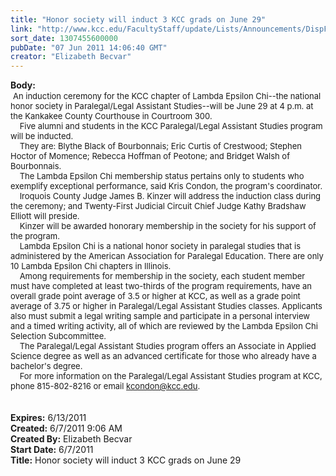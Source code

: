 ```yaml
---
title: "Honor society will induct 3 KCC grads on June 29"
link: "http://www.kcc.edu/FacultyStaff/update/Lists/Announcements/DispForm.aspx?ID=341"
sort_date: 1307455600000
pubDate: "07 Jun 2011 14:06:40 GMT"
creator: "Elizabeth Becvar"
---
```


<div><b>Body:</b> <div class=ExternalClass542534EA201347E2935D643DB0AD0896><div> <font size=2>An induction ceremony for the KCC chapter of Lambda Epsilon Chi--the national honor society in Paralegal/Legal Assistant Studies--will be June 29 at 4 p.m. at the Kankakee County Courthouse in Courtroom 300.<br>    Five alumni and students in the KCC Paralegal/Legal Assistant Studies program will be inducted.<br>    They are: Blythe Black of Bourbonnais; Eric Curtis of Crestwood; Stephen Hoctor of Momence; Rebecca Hoffman of Peotone; and Bridget Walsh of Bourbonnais.<br>    The Lambda Epsilon Chi membership status pertains only to students who exemplify exceptional performance, said Kris Condon, the program's coordinator.<br>    Iroquois County Judge James B. Kinzer will address the induction class during the ceremony; and Twenty-First Judicial Circuit Chief Judge Kathy Bradshaw Elliott will preside. <br>    Kinzer will be awarded honorary membership in the society for his support of the program.<br>    Lambda Epsilon Chi is a national honor society in paralegal studies that is administered by the American Association for Paralegal Education. There are only 10 Lambda Epsilon Chi chapters in Illinois. <br>    Among requirements for membership in the society, each student member must have completed at least two-thirds of the program requirements, have an overall grade point average of 3.5 or higher at KCC, as well as a grade point average of 3.75 or higher in Paralegal/Legal Assistant Studies classes. Applicants also must submit a legal writing sample and participate in a personal interview and a timed writing activity, all of which are reviewed by the Lambda Epsilon Chi Selection Subcommittee.<br>    The Paralegal/Legal Assistant Studies program offers an Associate in Applied Science degree as well as an advanced certificate for those who already have a bachelor's degree.<br>    For more information on the Paralegal/Legal Assistant Studies program at KCC, phone 815-802-8216 or email </font><a href="mailto:kcondon@kcc.edu"><font size=2>kcondon@kcc.edu</font></a><font size=2>.</font></div>
<div><br> </div></div></div>
<div><b>Expires:</b> 6/13/2011</div>
<div><b>Created:</b> 6/7/2011 9:06 AM</div>
<div><b>Created By:</b> Elizabeth Becvar</div>
<div><b>Start Date:</b> 6/7/2011</div>
<div><b>Title:</b> Honor society will induct 3 KCC grads on June 29</div>
